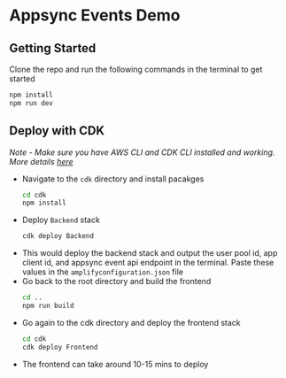 # Appsync Events Demo


## Getting Started

Clone the repo and run the following commands in the terminal to get started 

```bash
npm install
npm run dev
```

## Deploy with CDK

*Note - Make sure you have AWS CLI and CDK CLI installed and working. More details [here](https://docs.aws.amazon.com/cdk/v2/guide/prerequisites.html)*

- Navigate to the `cdk` directory and install pacakges 
  ```bash
  cd cdk
  npm install
  ```
- Deploy `Backend` stack
  ```bash
  cdk deploy Backend
  ```
- This would deploy the backend stack and output the user pool id, app client id, and appsync event api endpoint in the terminal. Paste these values in the `amplifyconfiguration.json` file
- Go back to the root directory and build the frontend
  ```bash
  cd ..
  npm run build
  ```
- Go again to the cdk directory and deploy the frontend stack
  ```bash
  cd cdk
  cdk deploy Frontend
  ```
- The frontend can take around 10-15 mins to deploy

